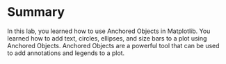 # Summary

In this lab, you learned how to use Anchored Objects in Matplotlib. You learned how to add text, circles, ellipses, and size bars to a plot using Anchored Objects. Anchored Objects are a powerful tool that can be used to add annotations and legends to a plot.
